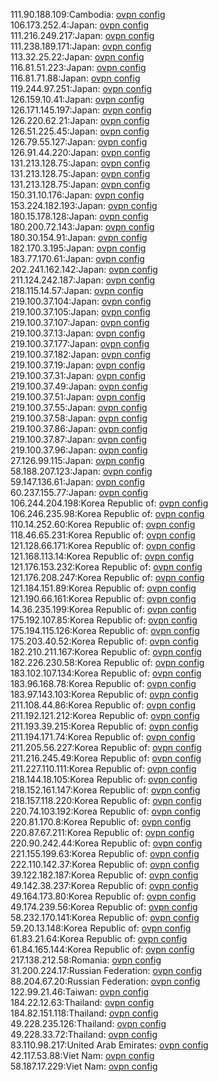111.90.188.109:Cambodia: [ovpn config](vpn/111_90_188_109.ovpn)  
106.173.252.4:Japan: [ovpn config](vpn/106_173_252_4.ovpn)  
111.216.249.217:Japan: [ovpn config](vpn/111_216_249_217.ovpn)  
111.238.189.171:Japan: [ovpn config](vpn/111_238_189_171.ovpn)  
113.32.25.22:Japan: [ovpn config](vpn/113_32_25_22.ovpn)  
116.81.51.223:Japan: [ovpn config](vpn/116_81_51_223.ovpn)  
116.81.71.88:Japan: [ovpn config](vpn/116_81_71_88.ovpn)  
119.244.97.251:Japan: [ovpn config](vpn/119_244_97_251.ovpn)  
126.159.10.41:Japan: [ovpn config](vpn/126_159_10_41.ovpn)  
126.171.145.197:Japan: [ovpn config](vpn/126_171_145_197.ovpn)  
126.220.62.21:Japan: [ovpn config](vpn/126_220_62_21.ovpn)  
126.51.225.45:Japan: [ovpn config](vpn/126_51_225_45.ovpn)  
126.79.55.127:Japan: [ovpn config](vpn/126_79_55_127.ovpn)  
126.91.44.220:Japan: [ovpn config](vpn/126_91_44_220.ovpn)  
131.213.128.75:Japan: [ovpn config](vpn/131_213_128_75.ovpn)  
131.213.128.75:Japan: [ovpn config](vpn/131_213_128_75.ovpn)  
131.213.128.75:Japan: [ovpn config](vpn/131_213_128_75.ovpn)  
150.31.10.176:Japan: [ovpn config](vpn/150_31_10_176.ovpn)  
153.224.182.193:Japan: [ovpn config](vpn/153_224_182_193.ovpn)  
180.15.178.128:Japan: [ovpn config](vpn/180_15_178_128.ovpn)  
180.200.72.143:Japan: [ovpn config](vpn/180_200_72_143.ovpn)  
180.30.154.91:Japan: [ovpn config](vpn/180_30_154_91.ovpn)  
182.170.3.195:Japan: [ovpn config](vpn/182_170_3_195.ovpn)  
183.77.170.61:Japan: [ovpn config](vpn/183_77_170_61.ovpn)  
202.241.162.142:Japan: [ovpn config](vpn/202_241_162_142.ovpn)  
211.124.242.187:Japan: [ovpn config](vpn/211_124_242_187.ovpn)  
218.115.14.57:Japan: [ovpn config](vpn/218_115_14_57.ovpn)  
219.100.37.104:Japan: [ovpn config](vpn/219_100_37_104.ovpn)  
219.100.37.105:Japan: [ovpn config](vpn/219_100_37_105.ovpn)  
219.100.37.107:Japan: [ovpn config](vpn/219_100_37_107.ovpn)  
219.100.37.13:Japan: [ovpn config](vpn/219_100_37_13.ovpn)  
219.100.37.177:Japan: [ovpn config](vpn/219_100_37_177.ovpn)  
219.100.37.182:Japan: [ovpn config](vpn/219_100_37_182.ovpn)  
219.100.37.19:Japan: [ovpn config](vpn/219_100_37_19.ovpn)  
219.100.37.31:Japan: [ovpn config](vpn/219_100_37_31.ovpn)  
219.100.37.49:Japan: [ovpn config](vpn/219_100_37_49.ovpn)  
219.100.37.51:Japan: [ovpn config](vpn/219_100_37_51.ovpn)  
219.100.37.55:Japan: [ovpn config](vpn/219_100_37_55.ovpn)  
219.100.37.58:Japan: [ovpn config](vpn/219_100_37_58.ovpn)  
219.100.37.86:Japan: [ovpn config](vpn/219_100_37_86.ovpn)  
219.100.37.87:Japan: [ovpn config](vpn/219_100_37_87.ovpn)  
219.100.37.96:Japan: [ovpn config](vpn/219_100_37_96.ovpn)  
27.126.99.115:Japan: [ovpn config](vpn/27_126_99_115.ovpn)  
58.188.207.123:Japan: [ovpn config](vpn/58_188_207_123.ovpn)  
59.147.136.61:Japan: [ovpn config](vpn/59_147_136_61.ovpn)  
60.237.155.77:Japan: [ovpn config](vpn/60_237_155_77.ovpn)  
106.244.204.198:Korea Republic of: [ovpn config](vpn/106_244_204_198.ovpn)  
106.246.235.98:Korea Republic of: [ovpn config](vpn/106_246_235_98.ovpn)  
110.14.252.60:Korea Republic of: [ovpn config](vpn/110_14_252_60.ovpn)  
118.46.65.231:Korea Republic of: [ovpn config](vpn/118_46_65_231.ovpn)  
121.128.66.171:Korea Republic of: [ovpn config](vpn/121_128_66_171.ovpn)  
121.168.113.14:Korea Republic of: [ovpn config](vpn/121_168_113_14.ovpn)  
121.176.153.232:Korea Republic of: [ovpn config](vpn/121_176_153_232.ovpn)  
121.176.208.247:Korea Republic of: [ovpn config](vpn/121_176_208_247.ovpn)  
121.184.151.89:Korea Republic of: [ovpn config](vpn/121_184_151_89.ovpn)  
121.190.66.161:Korea Republic of: [ovpn config](vpn/121_190_66_161.ovpn)  
14.36.235.199:Korea Republic of: [ovpn config](vpn/14_36_235_199.ovpn)  
175.192.107.85:Korea Republic of: [ovpn config](vpn/175_192_107_85.ovpn)  
175.194.115.126:Korea Republic of: [ovpn config](vpn/175_194_115_126.ovpn)  
175.203.40.52:Korea Republic of: [ovpn config](vpn/175_203_40_52.ovpn)  
182.210.211.167:Korea Republic of: [ovpn config](vpn/182_210_211_167.ovpn)  
182.226.230.58:Korea Republic of: [ovpn config](vpn/182_226_230_58.ovpn)  
183.102.107.134:Korea Republic of: [ovpn config](vpn/183_102_107_134.ovpn)  
183.96.168.78:Korea Republic of: [ovpn config](vpn/183_96_168_78.ovpn)  
183.97.143.103:Korea Republic of: [ovpn config](vpn/183_97_143_103.ovpn)  
211.108.44.86:Korea Republic of: [ovpn config](vpn/211_108_44_86.ovpn)  
211.192.121.212:Korea Republic of: [ovpn config](vpn/211_192_121_212.ovpn)  
211.193.39.215:Korea Republic of: [ovpn config](vpn/211_193_39_215.ovpn)  
211.194.171.74:Korea Republic of: [ovpn config](vpn/211_194_171_74.ovpn)  
211.205.56.227:Korea Republic of: [ovpn config](vpn/211_205_56_227.ovpn)  
211.216.245.49:Korea Republic of: [ovpn config](vpn/211_216_245_49.ovpn)  
211.227.110.111:Korea Republic of: [ovpn config](vpn/211_227_110_111.ovpn)  
218.144.18.105:Korea Republic of: [ovpn config](vpn/218_144_18_105.ovpn)  
218.152.161.147:Korea Republic of: [ovpn config](vpn/218_152_161_147.ovpn)  
218.157.118.220:Korea Republic of: [ovpn config](vpn/218_157_118_220.ovpn)  
220.74.103.192:Korea Republic of: [ovpn config](vpn/220_74_103_192.ovpn)  
220.81.170.8:Korea Republic of: [ovpn config](vpn/220_81_170_8.ovpn)  
220.87.67.211:Korea Republic of: [ovpn config](vpn/220_87_67_211.ovpn)  
220.90.242.44:Korea Republic of: [ovpn config](vpn/220_90_242_44.ovpn)  
221.155.199.63:Korea Republic of: [ovpn config](vpn/221_155_199_63.ovpn)  
222.110.142.37:Korea Republic of: [ovpn config](vpn/222_110_142_37.ovpn)  
39.122.182.187:Korea Republic of: [ovpn config](vpn/39_122_182_187.ovpn)  
49.142.38.237:Korea Republic of: [ovpn config](vpn/49_142_38_237.ovpn)  
49.164.173.80:Korea Republic of: [ovpn config](vpn/49_164_173_80.ovpn)  
49.174.239.56:Korea Republic of: [ovpn config](vpn/49_174_239_56.ovpn)  
58.232.170.141:Korea Republic of: [ovpn config](vpn/58_232_170_141.ovpn)  
59.20.13.148:Korea Republic of: [ovpn config](vpn/59_20_13_148.ovpn)  
61.83.21.64:Korea Republic of: [ovpn config](vpn/61_83_21_64.ovpn)  
61.84.165.144:Korea Republic of: [ovpn config](vpn/61_84_165_144.ovpn)  
217.138.212.58:Romania: [ovpn config](vpn/217_138_212_58.ovpn)  
31.200.224.17:Russian Federation: [ovpn config](vpn/31_200_224_17.ovpn)  
88.204.67.20:Russian Federation: [ovpn config](vpn/88_204_67_20.ovpn)  
122.99.21.46:Taiwan: [ovpn config](vpn/122_99_21_46.ovpn)  
184.22.12.63:Thailand: [ovpn config](vpn/184_22_12_63.ovpn)  
184.82.151.118:Thailand: [ovpn config](vpn/184_82_151_118.ovpn)  
49.228.235.126:Thailand: [ovpn config](vpn/49_228_235_126.ovpn)  
49.228.33.72:Thailand: [ovpn config](vpn/49_228_33_72.ovpn)  
83.110.98.217:United Arab Emirates: [ovpn config](vpn/83_110_98_217.ovpn)  
42.117.53.88:Viet Nam: [ovpn config](vpn/42_117_53_88.ovpn)  
58.187.17.229:Viet Nam: [ovpn config](vpn/58_187_17_229.ovpn)  
